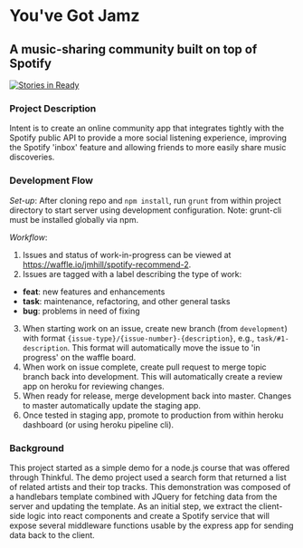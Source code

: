 # You've Got Jamz
## A music-sharing community built on top of Spotify 
[![Stories in Ready](https://badge.waffle.io/jmhill/spotify-recommend-2.svg?label=ready&title=Ready)](http://waffle.io/jmhill/spotify-recommend-2)

### Project Description
Intent is to create an online community app that integrates tightly with the Spotify public API to provide a more social listening experience, improving the Spotify 'inbox' feature and allowing friends to more easily share music discoveries.

### Development Flow

_Set-up_: After cloning repo and `npm install`, run `grunt` from within project directory to start server using development configuration. Note: grunt-cli must be installed globally via npm.

_Workflow_:

1. Issues and status of work-in-progress can be viewed at https://waffle.io/jmhill/spotify-recommend-2. 
2. Issues are tagged with a label describing the type of work:
  - __feat__: new features and enhancements
  - __task__: maintenance, refactoring, and other general tasks
  - __bug__: problems in need of fixing
3. When starting work on an issue, create new branch (from `development`) with format `{issue-type}/{issue-number}-{description}`, e.g., `task/#1-description`. This format will automatically move the issue to 'in progress' on the waffle board.
4. When work on issue complete, create pull request to merge topic branch back into development. This will automatically create a review app on heroku for reviewing changes.
5. When ready for release, merge development back into master. Changes to master automatically update the staging app.
6. Once tested in staging app, promote to production from within heroku dashboard (or using heroku pipeline cli).

### Background

This project started as a simple demo for a node.js course that was offered through Thinkful. The demo project used a search form that returned a list of related artists and their top tracks. This demonstration was composed of a handlebars template combined with JQuery for fetching data from the server and updating the template. As an initial step, we extract the client-side logic into react components and create a Spotify service that will expose several middleware functions usable by the express app for sending data back to the client.
